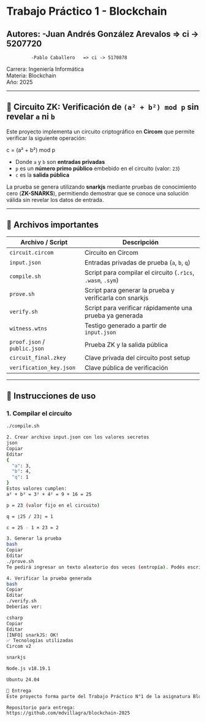 # Trabajo Práctico 1 - Blockchain

## Autores:  -Juan Andrés González Arevalos => ci -> 5207720  
             -Pablo Caballero   => ci -> 5170878
Carrera: Ingeniería Informática  
Materia: Blockchain  
Año: 2025

---

## 🔐 Circuito ZK: Verificación de `(a² + b²) mod p` sin revelar `a` ni `b`

Este proyecto implementa un circuito criptográfico en **Circom** que permite verificar la siguiente operación:

c = (a² + b²) mod p


- Donde `a` y `b` son **entradas privadas**
- `p` es un **número primo público** embebido en el circuito (valor: `23`)
- `c` es la **salida pública**

La prueba se genera utilizando **snarkjs** mediante pruebas de conocimiento cero (**ZK-SNARKS**), permitiendo demostrar que se conoce una solución válida sin revelar los datos de entrada.

---

## 📁 Archivos importantes

| Archivo / Script              | Descripción                                                               |
|------------------------------|---------------------------------------------------------------------------|
| `circuit.circom`             | Circuito en Circom                                                        |
| `input.json`                 | Entradas privadas de prueba (`a`, `b`, `q`)                               |
| `compile.sh`                 | Script para compilar el circuito (`.r1cs`, `.wasm`, `.sym`)               |
| `prove.sh`                   | Script para generar la prueba y verificarla con snarkjs                   |
| `verify.sh`                  | Script para verificar rápidamente una prueba ya generada                  |
| `witness.wtns`               | Testigo generado a partir de `input.json`                                 |
| `proof.json` / `public.json`| Prueba ZK y la salida pública                                             |
| `circuit_final.zkey`         | Clave privada del circuito post setup                                     |
| `verification_key.json`      | Clave pública de verificación                                             |

---

## 🚀 Instrucciones de uso

### 1. Compilar el circuito

```bash
./compile.sh

2. Crear archivo input.json con los valores secretos
json
Copiar
Editar
{
  "a": 3,
  "b": 4,
  "q": 1
}
Estos valores cumplen:
a² + b² = 3² + 4² = 9 + 16 = 25

p = 23 (valor fijo en el circuito)

q = ⌊25 / 23⌋ = 1

c = 25 - 1 × 23 = 2

3. Generar la prueba
bash
Copiar
Editar
./prove.sh
Te pedirá ingresar un texto aleatorio dos veces (entropía). Podés escribir cualquier cosa.

4. Verificar la prueba generada
bash
Copiar
Editar
./verify.sh
Deberías ver:

csharp
Copiar
Editar
[INFO] snarkJS: OK!
✅ Tecnologías utilizadas
Circom v2

snarkjs

Node.js v18.19.1

Ubuntu 24.04

📌 Entrega
Este proyecto forma parte del Trabajo Práctico N°1 de la asignatura Blockchain, cuyo objetivo es introducir los conceptos de circuitos aritméticos y pruebas de conocimiento cero mediante herramientas reales de criptografía.

Repositorio para entrega:
https://github.com/mdvillagra/blockchain-2025


